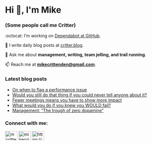 # Hi 👋, I'm Mike
### (Some people call me Critter)

:octocat: I’m working on [Dependabot at GitHub](https://github.com/features/security).

📝 I write daily blog posts at [critter.blog](https://critter.blog).

💬 Ask me about **management, writing, team jelling, and trail running**.

📫 Reach me at **mikecrittenden@gmail.com**.

### Latest blog posts
<!-- BLOG-POST-LIST:START -->
- [On when to flag a performance issue](https://critter.blog/2023/08/29/on-when-to-flag-a-performance-issue/)
- [Would you still do that thing if you could never tell anyone about it?](https://critter.blog/2023/08/28/would-you-still-do-that-thing-if-you-could-never-tell-anyone-about-it/)
- [Fewer meetings means you have to show more impact](https://critter.blog/2023/08/25/fewer-meetings-means-you-have-to-show-more-impact/)
- [What would you do if you knew you WOULD fail?](https://critter.blog/2023/08/24/what-would-you-do-if-you-knew-you-would-fail/)
- [Management: “The trough of zero dopamine”](https://critter.blog/2023/08/23/management-the-trough-of-zero-dopamine/)
<!-- BLOG-POST-LIST:END -->

<h3 align="left">Connect with me:</h3>
<p align="left">
<a href="https://twitter.com/mcrittenden" target="blank"><img align="center" src="https://raw.githubusercontent.com/rahuldkjain/github-profile-readme-generator/master/src/images/icons/Social/twitter.svg" alt="mcrittenden" height="30" width="40" /></a>
<a href="https://linkedin.com/in/mikecrittenden" target="blank"><img align="center" src="https://raw.githubusercontent.com/rahuldkjain/github-profile-readme-generator/master/src/images/icons/Social/linked-in-alt.svg" alt="mikecrittenden" height="30" width="40" /></a>
<a href="https://critter.blog/feed/" target="blank"><img align="center" src="https://raw.githubusercontent.com/rahuldkjain/github-profile-readme-generator/master/src/images/icons/Social/rss.svg" alt="https://critter.blog/feed/" height="30" width="40" /></a>
</p>
